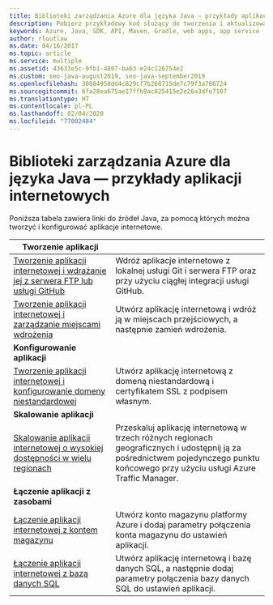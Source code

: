 ```yaml
---
title: Biblioteki zarządzania Azure dla języka Java — przykłady aplikacji internetowych
description: Pobierz przykładowy kod służący do tworzenia i aktualizowania aplikacji internetowych platformy Azure hostowanych w usłudze App Service przy użyciu bibliotek zarządzania Azure dla języka Java
keywords: Azure, Java, SDK, API, Maven, Gradle, web apps, app service
author: rloutlaw
ms.date: 04/16/2017
ms.topic: article
ms.service: multiple
ms.assetid: 43633e5c-9fb1-4807-ba63-e24c126754e2
ms.custom: seo-java-august2019, seo-java-september2019
ms.openlocfilehash: 30884958dd4c829cf7b268715de7c79f3a786724
ms.sourcegitcommit: 6fa28ea675ae17ffb9ac825415e2e26a3dfe7107
ms.translationtype: HT
ms.contentlocale: pl-PL
ms.lasthandoff: 02/04/2020
ms.locfileid: "77002484"
---
```

# <a name="azure-management-libraries-for-java---web-app-samples"></a>Biblioteki zarządzania Azure dla języka Java — przykłady aplikacji internetowych 

Poniższa tabela zawiera linki do źródeł Java, za pomocą których można tworzyć i konfigurować aplikacje internetowe.

| **Tworzenie aplikacji** ||
|---|---|
| [Tworzenie aplikacji internetowej i wdrażanie jej z serwera FTP lub usługi GitHub][1] | Wdróż aplikacje internetowe z lokalnej usługi Git i serwera FTP oraz przy użyciu ciągłej integracji usługi GitHub. |
| [Tworzenie aplikacji internetowej i zarządzanie miejscami wdrożenia][2] | Utwórz aplikację internetową i wdróż ją w miejscach przejściowych, a następnie zamień wdrożenia. |
| **Konfigurowanie aplikacji** ||
| [Tworzenie aplikacji internetowej i konfigurowanie domeny niestandardowej][3] | Utwórz aplikację internetową z domeną niestandardową i certyfikatem SSL z podpisem własnym. |
| **Skalowanie aplikacji** ||
| [Skalowanie aplikacji internetowej o wysokiej dostępności w wielu regionach][4] | Przeskaluj aplikację internetową w trzech różnych regionach geograficznych i udostępnij ją za pośrednictwem pojedynczego punktu końcowego przy użyciu usługi Azure Traffic Manager. | 
| **Łączenie aplikacji z zasobami** ||
| [Łączenie aplikacji internetowej z kontem magazynu][5] | Utwórz konto magazynu platformy Azure i dodaj parametry połączenia konta magazynu do ustawień aplikacji. |
| [Łączenie aplikacji internetowej z bazą danych SQL][6] | Utwórz aplikację internetową i bazę danych SQL, a następnie dodaj parametry połączenia bazy danych SQL do ustawień aplikacji. |

[1]: java-sdk-configure-webapp-sources.md
[2]: https://github.com/Azure-Samples/app-service-java-manage-staging-and-production-slots-for-web-apps/
[3]: https://github.com/Azure-Samples/app-service-java-manage-web-apps-with-custom-domains/
[4]: https://azure.microsoft.com/resources/samples/app-service-java-scale-web-apps-on-linux/
[5]: https://github.com/Azure-Samples/app-service-java-manage-storage-connections-for-web-apps/
[6]: https://github.com/Azure-Samples/app-service-java-manage-data-connections-for-web-apps/